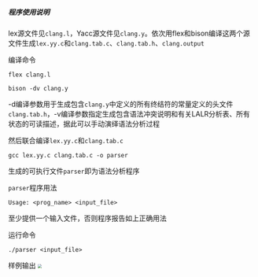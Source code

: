 ##### 程序使用说明

lex源文件见`clang.l`，Yacc源文件见`clang.y`。依次用flex和bison编译这两个源文件生成`lex.yy.c`和`clang.tab.c`、`clang.tab.h`、`clang.output`

编译命令

```shell
flex clang.l
```

```shell
bison -dv clang.y
```

-d编译参数用于生成包含`clang.y`中定义的所有终结符的常量定义的头文件`clang.tab.h`，-v编译参数指定生成包含语法冲突说明和有关LALR分析表、所有状态的可读描述，据此可以手动演绎语法分析过程

然后联合编译`lex.yy.c`和`clang.tab.c`

```shell
gcc lex.yy.c clang.tab.c -o parser
```

生成的可执行文件`parser`即为语法分析程序



`parser`程序用法

`Usage: <prog_name> <input_file>`

至少提供一个输入文件，否则程序报告如上正确用法

运行命令

```shell
./parser <input_file>
```



样例输出
 <img src="https://user-images.githubusercontent.com/68415992/161675621-da67ac8c-ce8a-46e6-9220-2155f6faa9b2.png" style="zoom:50%;" />
